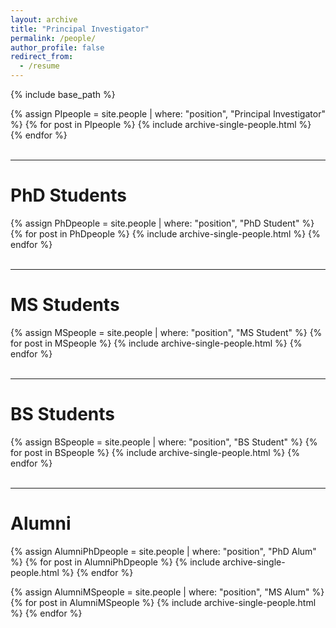 ```yaml
---
layout: archive
title: "Principal Investigator"
permalink: /people/
author_profile: false
redirect_from:
  - /resume
---
```


{% include base_path %}

{% assign PIpeople = site.people | where: "position", "Principal Investigator" %}
{% for post in PIpeople %}
    {% include archive-single-people.html %}
{% endfor %}
<br/> <br/>

---

# PhD Students
{% assign PhDpeople = site.people | where: "position", "PhD Student" %}
{% for post in PhDpeople %}
    {% include archive-single-people.html %}
{% endfor %}
<br/> <br/>

---

# MS Students
{% assign MSpeople = site.people | where: "position", "MS Student" %}
{% for post in MSpeople %}
    {% include archive-single-people.html %}
{% endfor %}
<br/><br/>

---

# BS Students
{% assign BSpeople = site.people | where: "position", "BS Student" %}
{% for post in BSpeople %}
    {% include archive-single-people.html %}
{% endfor %}
<br/><br/>

---

# Alumni
{% assign AlumniPhDpeople = site.people | where: "position", "PhD Alum" %}
{% for post in AlumniPhDpeople %}
    {% include archive-single-people.html %}
{% endfor %}

{% assign AlumniMSpeople = site.people | where: "position", "MS Alum" %}
{% for post in AlumniMSpeople %}
    {% include archive-single-people.html %}
{% endfor %}


